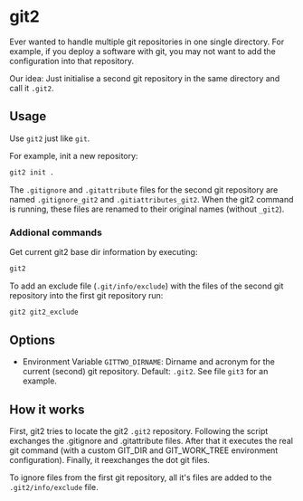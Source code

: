 # git2

Ever wanted to handle multiple git repositories in one single directory. For example, if you deploy a software with git, you may not want to add the configuration into that repository.

Our idea: Just initialise a second git repository in the same directory and call it `.git2`.

## Usage

Use `git2` just like `git`.

For example, init a new repository:

```sh
git2 init .
```

The ``.gitignore`` and ``.gitattribute`` files for the second git repository are named ``.gitignore_git2`` and ``.gitiattributes_git2``. When the git2 command is running, these files are renamed to their original names (without ``_git2``).

### Addional commands

Get current git2 base dir information by executing:
```sh
git2
```

To add an exclude file (``.git/info/exclude``) with the files of the second git repository into the first git repository run:

```sh
git2 git2_exclude
```

## Options

  * Environment Variable `GITTWO_DIRNAME`: Dirname and acronym for the current (second) git repository. Default: `.git2`. See file `git3` for an example.

## How it works

First, git2 tries to locate the git2 `.git2` repository.
Following the script exchanges the .gitignore and .gitattribute files.
After that it executes the real git command (with a custom GIT_DIR and GIT_WORK_TREE environment configuration).
Finally, it reexchanges the dot git files.

To ignore files from the first git repository, all it's files are added to the `.git2/info/exclude` file.

